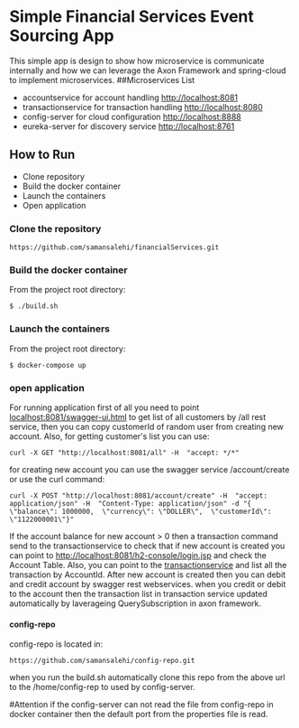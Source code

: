 # Simple Financial Services Event Sourcing App
This simple app is design to show how microservice is communicate internally and how we can leverage the Axon Framework and spring-cloud to implement microservices.
##Microservices List 
* accountservice for account handling [http://localhost:8081](http://localhost:8081)
* transactionservice for transaction handling [http://localhost:8080](http://localhost:8080)
* config-server for cloud configuration [http://localhost:8888](http://localhost:8888)
* eureka-server for discovery service [http://localhost:8761](http://localhost:8761)


## How to Run 
* Clone repository 
* Build the docker container
* Launch the containers
* Open application

### Clone the repository

```
https://github.com/samansalehi/financialServices.git
```

### Build the docker container

From the project root directory:

```
$ ./build.sh
```

### Launch the containers

From the project root directory:

```
$ docker-compose up
```

### open application
For running application 
first of all you need to point [localhost:8081/swagger-ui.html](localhost:8081/swagger-ui.html) 
to get list of all customers by /all rest service, then you can copy customerId of random user from creating new account.
Also, for getting customer's list you can use: 
 ```
curl -X GET "http://localhost:8081/all" -H  "accept: */*"
 ```
for creating new account you can use the swagger service /account/create or use the curl command:
```
curl -X POST "http://localhost:8081/account/create" -H  "accept: application/json" -H  "Content-Type: application/json" -d "{  \"balance\": 1000000,  \"currency\": \"DOLLER\",  \"customerId\": \"1122000001\"}"
```
If the account balance for new account > 0 then a transaction command send to the transactionservice
to check that if new account is created you can point to [http://localhost:8081/h2-console/login.jsp](http://localhost:8081/h2-console/login.jsp) and check the Account Table.
Also, you can point to the [transactionservice](http://localhost:8080/) and list all the transaction by AccountId.
After new account is created then you can debit and credit account by swagger rest webservices.
when you credit or debit to the account then the transaction list in transaction service updated automatically by laverageing QuerySubscription in axon framework.
#### config-repo
config-repo is located in: 
```
https://github.com/samansalehi/config-repo.git
```
when you run the build.sh automatically clone this repo from the above url to the /home/config-rep to used by config-server.    
 
#Attention
if the config-server can not read the file from config-repo in docker container then the default port from the properties file is read.
